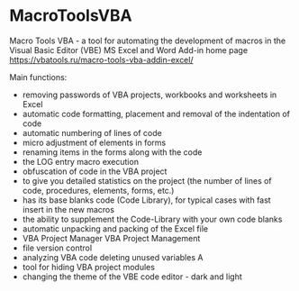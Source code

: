 # MacroToolsVBA
 Macro Tools VBA - a tool for automating the development of macros in the Visual Basic Editor (VBE) MS Excel and Word
Add-in home page https://vbatools.ru/macro-tools-vba-addin-excel/

Main functions:
 - removing passwords of VBA projects, workbooks and worksheets in Excel
 - automatic code formatting, placement and removal of the indentation of code
 - automatic numbering of lines of code
 - micro adjustment of elements in forms
 - renaming items in the forms along with the code
 - the LOG entry macro execution
 - obfuscation of code in the VBA project
 - to give you detailed statistics on the project (the number of lines of code, procedures, elements, forms, etc.)
 - has its base blanks code (Code Library), for typical cases with fast insert in the new macros
 - the ability to supplement the Code-Library with your own code blanks
 - automatic unpacking and packing of the Excel file
 - VBA Project Manager VBA Project Management
 - file version control
 - analyzing VBA code deleting unused variables A
 - tool for hiding VBA project modules
 - changing the theme of the VBE code editor - dark and light

